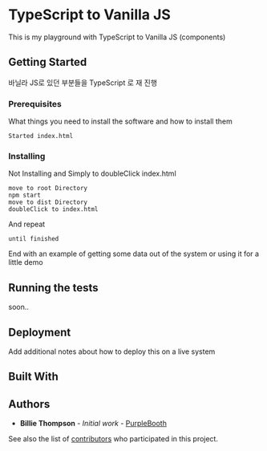 # TypeScript to Vanilla JS 
This is my playground with TypeScript to Vanilla JS (components)

## Getting Started

바닐라 JS로 있던 부분들을 TypeScript 로 재 진행

### Prerequisites

What things you need to install the software and how to install them

```
Started index.html
```

### Installing

Not Installing and Simply to doubleClick index.html

```
move to root Directory 
npm start 
move to dist Directory 
doubleClick to index.html 
```

And repeat

```
until finished
```

End with an example of getting some data out of the system or using it for a little demo

## Running the tests

soon..

## Deployment

Add additional notes about how to deploy this on a live system

## Built With


## Authors

* **Billie Thompson** - *Initial work* - [PurpleBooth](https://github.com/PurpleBooth)

See also the list of [contributors](https://github.com/your/project/contributors) who participated in this project.


